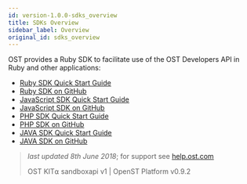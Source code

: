 ```yaml
---
id: version-1.0.0-sdks_overview
title: SDKs Overview
sidebar_label: Overview
original_id: sdks_overview
---
```



OST provides a Ruby SDK to facilitate use of the OST Developers API in Ruby and other applications:
* [<u>Ruby SDK Quick Start Guide</u>](/docs/sdk_ruby.html)
* [<u>Ruby SDK on GitHub</u>](https://github.com/OpenSTFoundation/ost-sdk-ruby/tree/release-1.0)
* [<u>JavaScript SDK Quick Start Guide</u>](sdk_javascript.html)
* [<u>JavaScript SDK on GitHub</u>](https://github.com/OpenSTFoundation/ost-sdk-js/tree/release-1.0)
* [<u>PHP SDK Quick Start Guide</u>](/docs/sdk_php.html)
* [<u>PHP SDK on GitHub</u>](https://github.com/OpenSTFoundation/ost-sdk-php/tree/V1.0.0)
* [<u>JAVA SDK Quick Start Guide</u>](/docs/sdk_java.html)
* [<u>JAVA SDK on GitHub</u>](https://github.com/OpenSTFoundation/ost-sdk-java/tree/v1.0.0)


>_last updated 8th June 2018_; for support see [<u>help.ost.com</u>](https://help.ost.com)
>
> OST KIT⍺ sandboxapi v1 | OpenST Platform v0.9.2

